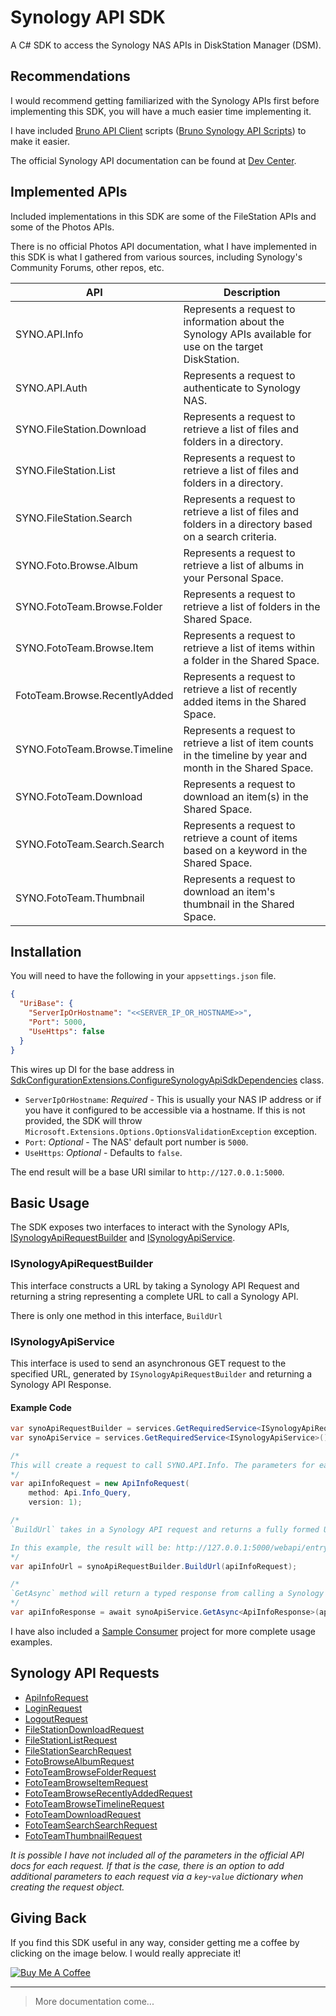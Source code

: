 # Synology API SDK

A C# SDK to access the Synology NAS APIs in DiskStation Manager (DSM).

## Recommendations

I would recommend getting familiarized with the Synology APIs first before implementing this SDK, you will have a much easier time implementing it.

I have included [Bruno API Client](https://www.usebruno.com/) scripts ([Bruno Synology API Scripts](./Bruno%20Synology%20API%20Scripts/)) to make it easier.

The official Synology API documentation can be found at [Dev Center](https://www.synology.com/en-af/support/developer#tool). 

## Implemented APIs

Included implementations in this SDK are some of the FileStation APIs and some of the Photos APIs.

There is no official Photos API documentation, what I have implemented in this SDK is what I gathered from various sources, including Synology's Community Forums, other repos, etc.

| API | Description
| --- | --- |
| SYNO.API.Info | Represents a request to information about the Synology APIs available for use on the target DiskStation. |
| SYNO.API.Auth | Represents a request to authenticate to Synology NAS. |
| SYNO.FileStation.Download | Represents a request to retrieve a list of files and folders in a directory. |
| SYNO.FileStation.List | Represents a request to retrieve a list of files and folders in a directory. |
| SYNO.FileStation.Search | Represents a request to retrieve a list of files and folders in a directory based on a search criteria. |
| SYNO.Foto.Browse.Album | Represents a request to retrieve a list of albums in your Personal Space. |
| SYNO.FotoTeam.Browse.Folder | Represents a request to retrieve a list of folders in the Shared Space. |
| SYNO.FotoTeam.Browse.Item | Represents a request to retrieve a list of items within a folder in the Shared Space. |
| FotoTeam.Browse.RecentlyAdded | Represents a request to retrieve a list of recently added items in the Shared Space. |
| SYNO.FotoTeam.Browse.Timeline | Represents a request to retrieve a list of item counts in the timeline by year and month in the Shared Space. |
| SYNO.FotoTeam.Download | Represents a request to download an item(s) in the Shared Space. |
| SYNO.FotoTeam.Search.Search | Represents a request to retrieve a count of items based on a keyword in the Shared Space. |
| SYNO.FotoTeam.Thumbnail | Represents a request to download an item's thumbnail in the Shared Space. |

## Installation

You will need to have the following in your `appsettings.json` file.

```json
{
  "UriBase": {
    "ServerIpOrHostname": "<<SERVER_IP_OR_HOSTNAME>>",
    "Port": 5000,
    "UseHttps": false 
  }
}
```

This wires up DI for the base address in [SdkConfigurationExtensions.ConfigureSynologyApiSdkDependencies](./src/Synology.Api.Sdk/Config/SdkConfigurationExtensions.cs) class.

- `ServerIpOrHostname`: _Required_ - This is usually your NAS IP address or if you have it configured to be accessible via a hostname. If this is not provided, the SDK will throw `Microsoft.Extensions.Options.OptionsValidationException` exception.
- `Port`: _Optional_ - The NAS' default port number is `5000`.
- `UseHttps`: _Optional_ - Defaults to `false`. 

The end result will be a base URI similar to `http://127.0.0.1:5000`.

## Basic Usage

The SDK exposes two interfaces to interact with the Synology APIs, [ISynologyApiRequestBuilder](./src/Synology.Api.Sdk/SynologyApi/ISynologyApiRequestBuilder.cs) and [ISynologyApiService](./src/Synology.Api.Sdk/SynologyApi/ISynologyApiService.cs).

### ISynologyApiRequestBuilder

This interface constructs a URL by taking a Synology API Request and returning a string representing a complete URL to call a Synology API.

There is only one method in this interface, `BuildUrl`

### ISynologyApiService

This interface is used to send an asynchronous GET request to the specified URL, generated by `ISynologyApiRequestBuilder` and returning a Synology API Response.

#### Example Code

```csharp
var synoApiRequestBuilder = services.GetRequiredService<ISynologyApiRequestBuilder>();
var synoApiService = services.GetRequiredService<ISynologyApiService>();

/*
This will create a request to call SYNO.API.Info. The parameters for each Synology API Requests will become query parameters when the final URL is formed.
*/
var apiInfoRequest = new ApiInfoRequest(
    method: Api.Info_Query,
    version: 1);

/*
`BuildUrl` takes in a Synology API request and returns a fully formed URL to call the specified Synology API.

In this example, the result will be: http://127.0.0.1:5000/webapi/entry.cgi?api=SYNO.API.Info&version=1&method=query
*/
var apiInfoUrl = synoApiRequestBuilder.BuildUrl(apiInfoRequest);

/*
`GetAsync` method will return a typed response from calling a Synology API
*/
var apiInfoResponse = await synoApiService.GetAsync<ApiInfoResponse>(apiInfoUrl, cancellationToken);
```

I have also included a [Sample Consumer](./src/Synology.Api.Sdk.ConsumerSample/) project for more complete usage examples.

## Synology API Requests

- [ApiInfoRequest](./Docs/ApiInfoRequest.md)
- [LoginRequest](./Docs/LoginRequest.md)
- [LogoutRequest](./Docs/LogoutRequest.md)
- [FileStationDownloadRequest](./Docs/FileStationDownloadRequest.md)
- [FileStationListRequest](./Docs/FileStationListRequest.md)
- [FileStationSearchRequest](./Docs/FileStationSearchRequest.md)
- [FotoBrowseAlbumRequest](./Docs/FotoBrowseAlbumRequest.md)
- [FotoTeamBrowseFolderRequest](./Docs/FotoTeamBrowseFolderRequest.md)
- [FotoTeamBrowseItemRequest](./Docs/FotoTeamBrowseItemRequest.md)
- [FotoTeamBrowseRecentlyAddedRequest](./Docs/FotoTeamBrowseRecentlyAddedRequest.md)
- [FotoTeamBrowseTimelineRequest](./Docs/FotoTeamBrowseTimelineRequest.md)
- [FotoTeamDownloadRequest](./Docs/FotoTeamDownloadRequest.md)
- [FotoTeamSearchSearchRequest](./Docs/FotoTeamSearchSearchRequest.md)
- [FotoTeamThumbnailRequest](./Docs/FotoTeamThumbnailRequest.md)

_It is possible I have not included all of the parameters in the official API docs for each request. If that is the case, there is an option to add additional parameters to each request via a `key`-`value` dictionary when creating the request object._

## Giving Back

If you find this SDK useful in any way, consider getting me a coffee by clicking on the image below. I would really appreciate it!

[![Buy Me A Coffee](https://www.buymeacoffee.com/assets/img/custom_images/black_img.png)](https://www.buymeacoffee.com/esausilva)

---

> More documentation come...
